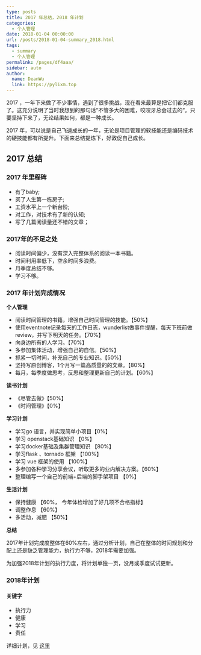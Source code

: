 ```yaml
---
type: posts
title: 2017 年总结，2018 年计划
categories: 
  - 个人管理
date: 2018-01-04 00:00:00
url: /posts/2018-01-04-summary_2018.html
tags: 
  - summary
  - 个人管理
permalink: /pages/df4aaa/
sidebar: auto
author: 
  name: DeanWu
  link: https://pylixm.top
---
```


2017 ，一年下来做了不少事情，遇到了很多挑战，现在看来最算是把它们都克服了。这充分说明了当时我想到的那句话“不管多大的困难，咬咬牙总会过去的“。只要坚持下来了，无论结果如何，都是一种成长。

2017 年，可以说是自己飞速成长的一年，无论是项目管理的软技能还是编码技术的硬技能都有所提升。下面来总结提炼下，好敦促自己成长。
<!-- more -->
## 2017 总结

### 2017 年里程碑

- 有了baby;
- 买了人生第一栋房子;
- 工资水平上一个新台阶;
- 对工作，对技术有了新的认知;
- 写了几篇阅读量还不错的文章；

### 2017年的不足之处

- 阅读时间偏少，没有深入完整体系的阅读一本书籍。
- 时间利用率低下，空余时间多浪费。
- 月季度总结不够。
- 学习不够。

### 2017 年计划完成情况

**个人管理**

- 阅读时间管理的书籍，增强自己时间管理的技能。【50%】
- 使用eventnote记录每天的工作日志，wunderlist做事件提醒，每天下班前做review，并写下明天的任务。【70%】
- 向身边所有的人学习。【70%】
- 多参加集体活动，增强自己的自信。【50%】
- 抓紧一切时间，补充自己的专业知识。【50%】
- 坚持写原创博客，1个月写一篇高质量的的文章。【80%】
- 每月，每季度做思考，反思和整理更新自己的计划。【60%】

**读书计划**

- 《尽管去做》【50%】
- 《时间管理》【0%】

**学习计划**

- 学习go 语言，并实现简单小项目【0%】
- 学习 openstack基础知识 【0%】
- 学习docker基础及集群管理知识 【80%】
- 学习flask 、tornado 框架 【100%】
- 学习 vue 框架的使用 【100%】
- 多参加各种学习分享会议，听取更多的业内解决方案。【60%】
- 整理编写一个自己的前端+后端的脚手架项目 【0%】

**生活计划**

- 保持健康 【60%， 今年体检增加了好几项不合格指标】
- 调整作息 【60%】
- 多活动，减肥 【50%】

**总结**

2017年计划完成度整体在60%左右，通过分析计划，自己在整体的时间规划和分配上还是缺乏管理能力，执行力不够，2018年需要加强。

为加强2018年计划的执行力度，将计划单独一页，没月或季度试试更新。

### 2018年计划

#### 关键字 

- 执行力
- 健康 
- 学习
- 责任

详细计划，见 [这里]()
